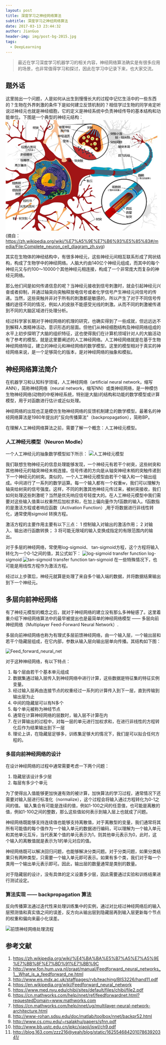 ```yaml
---
layout: post
title: 深度学习之神经网络算法
subtitle: 深度学习之神经网络算法
date: 2017-03-13 23:44:32
author: JianGuo
header-img: img/post-bg-2015.jpg
tags:
  - DeepLearning
---
```


> 最近在学习深度学习机器学习的相关内容，神经网络算法确实是有很多应用的场景，也非常值得学习和探讨，因此在学习中记录下来，也大家交流。

## 题外话
这里抛出一个问题，人是如何从出生到慢慢长大的过程中记忆生活中的一些东西的？生物在外界刺激的条件下是如何建立反馈机制的？相信学过生物的同学肯定听说过神经元也就是神经细胞，它的定义是神经系统中负责神经传导的基本结构和功能单位。下图是一个典型的神经元结构： 
![神经元](/img/in-post/DeepLearning_neural_network/shenjingyuan.JPG)
(摘自：https://zh.wikipedia.org/wiki/%E7%A5%9E%E7%B6%93%E5%85%83#/media/File:Complete_neuron_cell_diagram_zh.svg)

其实在生物体的神经结构中，有很多神经元，这些神经元间相互联系形成了网状结构，构成了生物学中的神经网络。人脑大约由140亿个神经元组成，而其中的每个神经元又与约100～10000个其他神经元相连接，构成了一个非常庞大而复杂的神经元网络。

那么他们间是如何传递信息的呢？当神经元接收到信号刺激时，就会引起神经元兴奋或者抑制，并通过轴突向突触释放电信号或者化学信号产生神经元间信号的传递。当然，这些突触并非对于所有的刺激都是敏感的，所以产生了对于不同信号传播的途径不同的情况，例如人的皮肤不能感受光线的刺激。从而不同的刺激被传递到不同的大脑区域进行处理分析。

经过科学家长期对于神经网络的机理的研究，也确实得到了一些成就，但远远达不到解释人类精神活动，意识形态的层面。但他们从神经细胞结构及神经网络组成的水平上初步探明了大脑的组织特征，这也使得我们在计算机领域针对人的大脑活动有了参考的模型。就是这里要阐述的人工神经网络。人工神经网络就是在基于生物神经网络特征，建立的神经元和神经网络的数学模型。这里的模型相对于真实的神经网络来说，是一个足够简化的版本，是对神经网络的抽象和模拟。

## 神经网络算法简介
在机器学习和认知科学领域，人工神经网络（artificial neural network，缩写ANN），简称神经网络（neural network，缩写NN）或类神经网络，是一种模仿生物神经网络(动物的中枢神经系统，特别是大脑)的结构和功能的数学模型或计算模型，用于对函数进行估计或近似处理。

神经网络的出现也正是模仿生物神经网络的反馈机制建立的数学模型。最著名的神经网络算法是1980年提出的"反向传播算法"（backpropagation），简称BP。

在理解人工神经网络算法之前，需要了解一个概念：人工神经元模型。

### 人工神经元模型（Neuron Modle）
一个人工神经元的抽象数学模型如下所示：
![人工神经元模型](http://www-rohan.sdsu.edu/doc/matlab/toolbox/nnet/05_neuro.gif)

我们联想生物神经元的信息处理能够发现，一个神经元有若干个树突，这些树突和其他神经元的轴突神经末梢连接。信号传递的方向是从轴突神经末梢的突触传递到下一个神经元的树突。类似的，一个人工神经元模型由若干个输入和一个输出组成。中间进行了一系列的数学运算。每一个输入都有一个权重w，我们可以理解为轴突给树突的信号强度。这样，不同的刺激其他神经元传过来，被树突接收，我们如何处理这些刺激呢？当然是优先响应信号轻度大的。在人工神经元模型中我们需要对这些输入值乘以权重然后加权求和，在加上偏向量作为f函数的输入。f函数指的是激活方程或者响应函数（Activation Function）,用于将数据进行非线性转化，通常使用sigmoid 转换方程。

激活方程的主要作用主要有以下三点：
1 控制输入对输出的激活作用；
2 对输入、输出进行函数转换；
3 将可能无限域的输入变换成指定的有限范围内的输出。

对于多层的神经网络，常使用log-sigmoid、 tan-sigmoid方程，这个方程将输入转化为一个0-1之间的值，其公式如下：
![log-sigmoid transfer function](http://www-rohan.sdsu.edu/doc/matlab/toolbox/nnet/logsig.gif)
log-sigmoid
![tan-sigmoid transfer function](http://www-rohan.sdsu.edu/doc/matlab/toolbox/nnet/tansig.gif)
tan-sigmoid
在一些特殊情况下，也可能是用线性方程作为激活方程。

经过以上步骤后，神经元就算是处理了来自多个输入端的数据，并将数据结果输出到下一个神经元。


## 多层向前神经网络
有了神经元模型的概念之后，就对于神经网络的建立没有那么多神秘感了。这里着重介绍下神经网络算法中的最早被提出也是最简单的神经网络模型 —— 多层向前神经网络（Multiplayer Feed-Forward Neural Network）. 

多层向前神经网络也称为有理式多层前馈神经网络，由一个输入层，一个输出层和若干个隐藏层组成，在它内部，参数从输入层向输出层单向传播。其结构如下图：

![Feed_forward_neural_net](http://simage.jdon.com/bigdata/mla13.png)

对于这种神经网络，有以下特点：
1. 每个层由若干个基本单元组成
2. 数据集通过输入层传入到神经网络中进行计算，这些数据是特征集的特征实例变量。
3. 经过输入层再由连接节点的权重经过一系列的计算传入到下一层，直到传输到输出层为止
4. 中间的隐藏层可以有N多个
5. 每个单元被称为神经节点
6. 通常在计算神经网络的层数时，输入层不计算在内
7. 在计算输出的过程中，对每一层的单元进行加权求和，在进行非线性的方程转化后作为结果输出到下一层
8. 理论上讲，在隐藏层足够多，训练集足够大的情况下，我们是可以拟合任何方程的。

### 多层向前神经网络的设计
在设计神经网络的过程中通常需要考虑一下两个问题：

1. 隐藏层该设计多少层
2. 每层有多少个单元

为了使得出入值能够更加快速有效的被计算，加快算法的学习过程，通常情况下还需要对输入层进行标准化（normalize），这个过程会将输入通过方程转化为0-1之间的值。
输入集合有可能是连续的值，例如1-100之间的任意值，也可能是离散的值，例如1-100之间的整数，那么这些值如何表示到输入层上也就成了问题。

神经网络既能够支持连续值也能够支持离散值，对于离散型的变量，我们通常将其所有可能值的每个值作为一个输入单元的数据进行编码，可以理解为一个输入单元和其他单元互斥，当代表某个值的单元表示为1，则其他单元表示为0，此时，这个输入的离散值就是表示为1的单元对应的值。

神经网络既可以解决回归问题，也能够解决分类问题。对于分类问题，如果分类结果只有两种类型，只需要一个输入单元即可表示。如果有多个类，我们对于每一个类用一个输出单元表示即可。因此，输出层的数量通常是类别的数量。

对于隐藏层的设计，没有具体的定义设置多少层，因此需要通过实验和训练结果进行测试设定。

### 算法实现 —— backpropagation 算法
反向传播算法通过迭代性来处理训练集中的实例，通过对比经过神经网络后的输入层预测值和真实值之间的误差，反方向从输出层到隐藏层再到输入层更新每个节点的权重和偏向来最小化误差。

![前馈神经网络处理流程](https://cn.mathworks.com/help/examples/nnet/win64/RefFeedForwardNetExample_01.png)



## 参考文献
1. https://zh.wikipedia.org/wiki/%E4%BA%BA%E5%B7%A5%E7%A5%9E%E7%BB%8F%E7%BD%91%E7%BB%9C
2. http://www.fon.hum.uva.nl/praat/manual/Feedforward_neural_networks_1__What_is_a_feedforward_ne.html
3. http://www.eis.mdx.ac.uk/staffpages/rvb/teaching/BIS3226/hand11.pdf
4. https://en.wikipedia.org/wiki/Feedforward_neural_network
5. https://www.med.nyu.edu/chibi/sites/default/files/chibi/file2.pdf
6. https://cn.mathworks.com/help/nnet/ref/feedforwardnet.html?requestedDomain=www.mathworks.com
7. https://cn.mathworks.com/help/nnet/ug/multilayer-neural-network-architecture.html
8. http://www-rohan.sdsu.edu/doc/matlab/toolbox/nnet/backpr52.html
9. http://www.cs.cmu.edu/~rsalakhu/papers/sfnn.pdf
10. http://www.bb.ustc.edu.cn/jpkc/xiaoji/jswl/ch9.pdf
11. http://blog.163.com/zzz216@yeah/blog/static/16255468420107863920341/